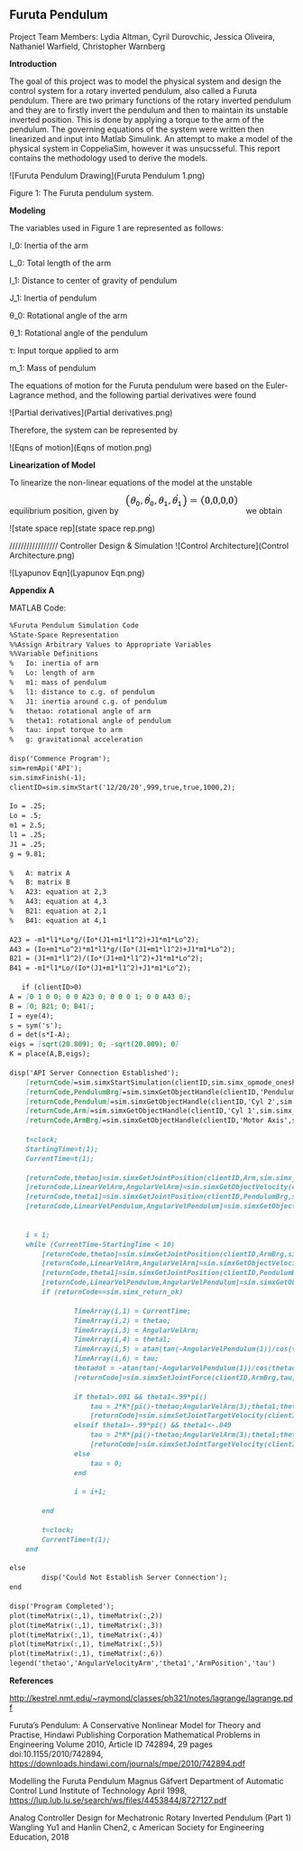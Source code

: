 ## Furuta Pendulum

Project Team Members: Lydia Altman, Cyril Durovchic, Jessica Oliveira, Nathaniel Warfield, Christopher Warnberg

**Introduction**


The goal of this project was to model the physical system and design the control system for a rotary inverted pendulum, also called a Furuta pendulum. There are two primary functions of the rotary inverted pendulum and they are to firstly invert the pendulum and then to maintain its unstable inverted position. This is done by applying a torque to the arm of the pendulum. The governing equations of the system were written then linearized and input into Matlab Simulink. An attempt to make a model of the physical system in CoppeliaSim, however it was unsucsseful. This report contains the methodology used to derive the models.


![Furuta Pendulum Drawing](Furuta Pendulum 1.png)

Figure 1: The Furuta pendulum system.


**Modeling**


The variables used in Figure 1 are represented as follows:

   I_0: Inertia of the arm
   
   L_0: Total length of the arm
   
   l_1: Distance to center of gravity of pendulum
   
   J_1: Inertia of pendulum
   
   θ_0: Rotational angle of the arm
   
   θ_1: Rotational angle of the pendulum
   
   τ: Input torque applied to arm
   
   m_1: Mass of pendulum

The equations of motion for the Furuta pendulum were based on the Euler-Lagrance method, and the following partial derivatives were found 

![Partial derivatives](Partial derivatives.png)

Therefore, the system can be represented by

![Eqns of motion](Eqns of motion.png)


**Linearization of Model**

To linearize the non-linear equations of the model at the unstable equilibrium position, given by ![unstable](unstable.png) we obtain

![state space rep](state space rep.png)



/////////////////
Controller Design & Simulation
![Control Architecture](Control Architecture.png)



![Lyapunov Eqn](Lyapunov Eqn.png)








**Appendix A**


MATLAB Code:
```markdown
%Furuta Pendulum Simulation Code
%State-Space Representation
%%Assign Arbitrary Values to Appropriate Variables
%%Variable Definitions
%   Io: inertia of arm
%   Lo: length of arm
%   m1: mass of pendulum
%   l1: distance to c.g. of pendulum
%   J1: inertia around c.g. of pendulum
%   thetao: rotational angle of arm
%   theta1: rotational angle of pendulum
%   tau: input torque to arm
%   g: gravitational acceleration

disp('Commence Program');
sim=remApi('API'); 
sim.simxFinish(-1); 
clientID=sim.simxStart('12/20/20',999,true,true,1000,2);

Io = .25;
Lo = .5;
m1 = 2.5;
l1 = .25;
J1 = .25;
g = 9.81;

%   A: matrix A
%   B: matrix B
%   A23: equation at 2,3
%   A43: equation at 4,3
%   B21: equation at 2,1
%   B41: equation at 4,1

A23 = -m1*l1*Lo*g/(Io*(J1+m1*l1^2)+J1*m1*Lo^2);
A43 = (Io+m1*Lo^2)*m1*l1*g/(Io*(J1+m1*l1^2)+J1*m1*Lo^2);
B21 = (J1+m1*l1^2)/(Io*(J1+m1*l1^2)+J1*m1*Lo^2);
B41 = -m1*l1*Lo/(Io*(J1+m1*l1^2)+J1*m1*Lo^2);

   if (clientID>0)
A = [0 1 0 0; 0 0 A23 0; 0 0 0 1; 0 0 A43 0];
B = [0; B21; 0; B41];
I = eye(4);
s = sym('s');
d = det(s*I-A);
eigs = [sqrt(20.809); 0; -sqrt(20.809); 0]
K = place(A,B,eigs);

disp('API Server Connection Established');
    [returnCode]=sim.simxStartSimulation(clientID,sim.simx_opmode_oneshot);
    [returnCode,PendulumBrg]=sim.simxGetObjectHandle(clientID,'Pendulum Axis',sim.simx_opmode_blocking);
    [returnCode,Pendulum]=sim.simxGetObjectHandle(clientID,'Cyl 2',sim.simx_opmode_blocking);
    [returnCode,Arm]=sim.simxGetObjectHandle(clientID,'Cyl 1',sim.simx_opmode_blocking);
    [returnCode,ArmBrg]=sim.simxGetObjectHandle(clientID,'Motor Axis',sim.simx_opmode_blocking);
    
    t=clock;
    StartingTime=t(1);
    CurrentTime=t(1);

    [returnCode,thetao]=sim.simxGetJointPosition(clientID,Arm,sim.simx_opmode_streaming);
    [returnCode,LinearVelArm,AngularVelArm]=sim.simxGetObjectVelocity(clientID,Arm,sim.simx_opmode_streaming);
    [returnCode,theta1]=sim.simxGetJointPosition(clientID,PendulumBrg,sim.simx_opmode_streaming);
    [returnCode,LinearVelPendulum,AngularVelPendulum]=sim.simxGetObjectVelocity(clientID,Pendulum,sim.simx_opmode_streaming);
    

    i = 1;
    while (CurrentTime-StartingTime < 10) 
        [returnCode,thetao]=sim.simxGetJointPosition(clientID,ArmBrg,sim.simx_opmode_streaming);
        [returnCode,LinearVelArm,AngularVelArm]=sim.simxGetObjectVelocity(clientID,Arm,sim.simx_opmode_streaming);
        [returnCode,theta1]=sim.simxGetJointPosition(clientID,PendulumBrg,sim.simx_opmode_streaming);
        [returnCode,LinearVelPendulum,AngularVelPendulum]=sim.simxGetObjectVelocity(clientID,Pendulum,sim.simx_opmode_streaming);
        if (returnCode==sim.simx_return_ok)
            
                TimeArray(i,1) = CurrentTime;
                TimeArray(i,2) = thetao;
                TimeArray(i,3) = AngularVelArm;
                TimeArray(i,4) = theta1;
                TimeArray(i,5) = atan(tan(-AngularVelPendulum(1))/cos(thetao));
                TimeArray(i,6) = tau;
                thetadot = -atan(tan(-AngularVelPendulum(1))/cos(thetao);
                [returnCode]=sim.simxSetJointForce(clientID,ArmBrg,tau,sim.simx_opmode_oneshot);

                if theta1>.001 && theta1<.99*pi()
                    tau = 2*K*[pi()-thetao;AngularVelArm(3);theta1;thetadot];
                    [returnCode]=sim.simxSetJointTargetVelocity(clientID,ArmBrg,-5,sim.simx_opmode_streaming);
                elseif theta1>-.99*pi() && theta1<-.049
                    tau = 2*K*[pi()-thetao;AngularVelArm(3);theta1;thetadot];
                    [returnCode]=sim.simxSetJointTargetVelocity(clientID,ArmBrg,5,sim.simx_opmode_streaming);
                else
                    tau = 0;
                end
 
                i = i+1;
                
        end
        
        t=clock;
        CurrentTime=t(1);
    end

else
        disp('Could Not Establish Server Connection');
end

disp('Program Completed');
plot(timeMatrix(:,1), timeMatrix(:,2))
plot(timeMatrix(:,1), timeMatrix(:,3))
plot(timeMatrix(:,1), timeMatrix(:,4))
plot(timeMatrix(:,1), timeMatrix(:,5))
plot(timeMatrix(:,1), timeMatrix(:,6))
legend('thetao','AngularVelocityArm','theta1','ArmPosition','tau')

```
**References** 

http://kestrel.nmt.edu/~raymond/classes/ph321/notes/lagrange/lagrange.pdf

Furuta’s Pendulum: A Conservative Nonlinear Model for Theory and Practise, Hindawi Publishing Corporation Mathematical Problems in Engineering Volume 2010, Article ID 742894, 29 pages doi:10.1155/2010/742894, https://downloads.hindawi.com/journals/mpe/2010/742894.pdf

Modelling the Furuta Pendulum Magnus Gäfvert Department of Automatic Control Lund Institute of Technology April 1998, https://lup.lub.lu.se/search/ws/files/4453844/8727127.pdf

Analog Controller Design for Mechatronic Rotary Inverted Pendulum (Part 1) Wangling Yu1 and Hanlin Chen2,  c American Society for Engineering Education, 2018


